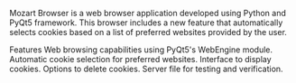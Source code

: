 Mozart Browser is a web browser application developed using Python and PyQt5 framework. This browser includes a new feature that automatically selects cookies based on a list of preferred websites provided by the user.

Features
Web browsing capabilities using PyQt5's WebEngine module.
Automatic cookie selection for preferred websites.
Interface to display cookies.
Options to delete cookies.
Server file for testing and verification.



